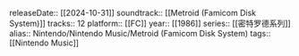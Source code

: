 releaseDate:: [[2024-10-31]] 
soundtrack:: [[Metroid (Famicom Disk System)]]
tracks:: 12
platform:: [[FC]] 
year:: [[1986]]
series:: [[密特罗德系列]] 
alias:: Nintendo/Nintendo Music/Metroid (Famicom Disk System)
tags:: [[Nintendo Music]]
